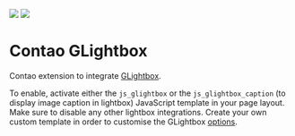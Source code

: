 [![](https://img.shields.io/packagist/v/inspiredminds/contao-glightbox.svg)](https://packagist.org/packages/inspiredminds/contao-glightbox)
[![](https://img.shields.io/packagist/dt/inspiredminds/contao-glightbox.svg)](https://packagist.org/packages/inspiredminds/contao-glightbox)

Contao GLightbox
=========================

Contao extension to integrate [GLightbox](https://biati-digital.github.io/glightbox/).

To enable, activate either the `js_glightbox` or the `js_glightbox_caption` (to display image caption in lightbox) JavaScript template in your page layout. Make sure to disable any other lightbox integrations. Create your own custom template in order to customise the GLightbox [options](https://github.com/biati-digital/glightbox/blob/master/README.md#lightbox-options).
